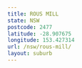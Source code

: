 ```yaml
---
title: ROUS MILL
state: NSW
postcode: 2477
latitude: -28.907675
longitude: 153.427314
url: /nsw/rous-mill/
layout: suburb
---
```

